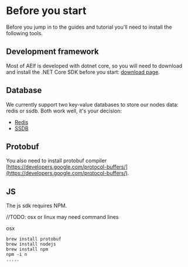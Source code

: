 # Before you start

Before you jump in to the guides and tutorial you'll need to install the following tools.

## Development framework

Most of AElf is developed with dotnet core, so you will need to download and install the .NET Core SDK before you start: [download page](https://dotnet.microsoft.com/download).

## Database

We currently support two key-value databases to store our nodes data: redis or ssdb. Both work well, it's your decision:

* [Redis](https://redis.io/)
* [SSDB](http://ssdb.io/?lang=en) 

## Protobuf

You also need to install protobuf compiler [https://developers.google.com/protocol-buffers/](https://developers.google.com/protocol-buffers/).

## JS

The js sdk requires NPM.

//TODO: osx or linux may need command lines

osx

```text
brew install protobuf
brew install nodejs
brew install npm 
npm -i n 
.....
```

